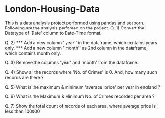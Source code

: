 # London-Housing-Data
This is a data analysis project performed using pandas and seaborn. 
Following are the analysis perfomed on the project.
Q. 1) Convert the Datatype of 'Date' column to Date-Time format.

Q. 2) 
    *** Add a new column ''year'' in the dataframe, which contains years only.
    *** Add a new column ''month'' as 2nd column in the dataframe, which contains month only.

Q. 3) Remove the columns 'year' and 'month' from the dataframe.

Q. 4) Show all the records where 'No. of Crimes' is 0. And, how many such records are there ?

Q. 5) What is the maximum & minimum 'average_price' per year in england ?

Q. 6) What is the Maximum & Minimum No. of Crimes recorded per area ?

Q. 7) Show the total count of records of each area, where average price is less than 100000
